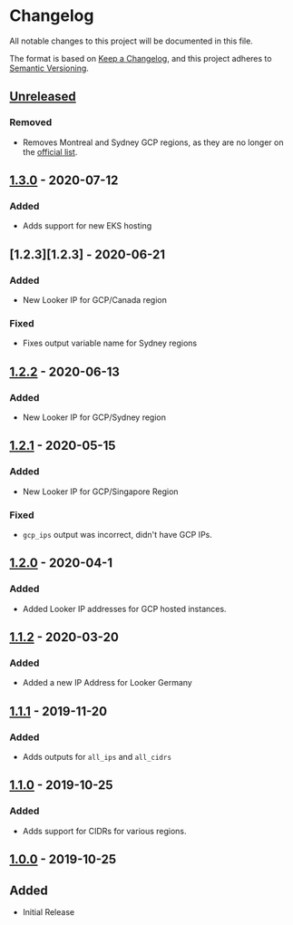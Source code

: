 # Changelog

All notable changes to this project will be documented in this file.

The format is based on [Keep a Changelog](https://keepachangelog.com/en/1.0.0/),
and this project adheres to [Semantic Versioning](https://semver.org/spec/v2.0.0.html).

## [Unreleased]

### Removed
- Removes Montreal and Sydney GCP regions, as they are no longer on the [official list](https://docs.looker.com/setup-and-management/enabling-secure-db).

## [1.3.0][1.3.0] - 2020-07-12

### Added
- Adds support for new EKS hosting

## [1.2.3][1.2.3] - 2020-06-21

### Added
- New Looker IP for GCP/Canada region

### Fixed
- Fixes output variable name for Sydney regions

## [1.2.2][1.2.2] - 2020-06-13

### Added
- New Looker IP for GCP/Sydney region

## [1.2.1][1.2.1] - 2020-05-15

### Added

- New Looker IP for GCP/Singapore Region

### Fixed

- `gcp_ips` output was incorrect, didn't have GCP IPs.

## [1.2.0][1.2.0] - 2020-04-1

### Added

-   Added Looker IP addresses for GCP hosted instances.

## [1.1.2][1.1.2] - 2020-03-20

### Added

-   Added a new IP Address for Looker Germany

## [1.1.1][1.1.1] - 2019-11-20

### Added

-   Adds outputs for `all_ips` and `all_cidrs`

[unreleased]: https://github.com/captn3m0/terraform-data-looker-ips/compare/1.1.2...HEAD
[1.1.2]: https://github.com/captn3m0/terraform-data-looker-ips/compare/1.1.2...1.1.1
[1.1.1]: https://github.com/captn3m0/terraform-data-looker-ips/compare/1.1.1...1.1.0

## [1.1.0][1.1.0] - 2019-10-25

### Added

-   Adds support for CIDRs for various regions.

## [1.0.0][1.0.0] - 2019-10-25

## Added

-   Initial Release

[unreleased]: https://github.com/captn3m0/terraform-data-looker-ips/compare/1.3.0...HEAD
[1.3.0]: https://github.com/captn3m0/terraform-data-looker-ips/compare/1.2.3...1.3.0
[1.2.2]: https://github.com/captn3m0/terraform-data-looker-ips/compare/1.2.1...1.2.2
[1.2.1]: https://github.com/captn3m0/terraform-data-looker-ips/compare/1.2.1...1.2.2
[1.2.1]: https://github.com/captn3m0/terraform-data-looker-ips/compare/1.2.0...1.2.1
[1.2.0]: https://github.com/captn3m0/terraform-data-looker-ips/compare/1.1.2...1.2.0
[1.1.2]: https://github.com/captn3m0/terraform-data-looker-ips/compare/1.1.1...1.1.1
[1.1.2]: https://github.com/captn3m0/terraform-data-looker-ips/compare/1.1.1...1.1.2
[1.1.1]: https://github.com/captn3m0/terraform-data-looker-ips/compare/1.1.0...1.1.1
[1.1.0]: https://github.com/captn3m0/terraform-data-looker-ips/compare/1.0.0...1.1.0
[1.0.0]: https://github.com/captn3m0/terraform-data-looker-ips/releases/tag/1.0.0
